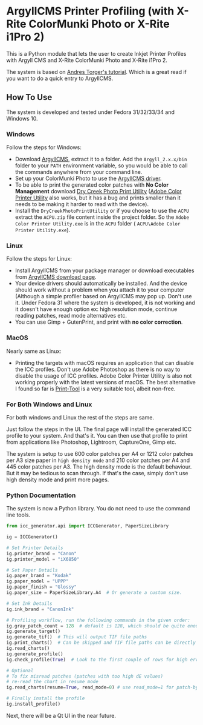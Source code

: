 # ArgyllCMS Printer Profiling (with X-Rite ColorMunki Photo or X-Rite i1Pro 2) #

This is a Python module that lets the user to create Inkjet Printer Profiles
with Argyll CMS and X-Rite ColorMunki Photo and X-Rite i1Pro 2.

The system is based on [Andres Torger's tutorial](https://www.ludd.ltu.se/~torger/photography/argyll-print.html).
Which is a great read if you want to do a quick entry to ArgyllCMS.

## How To Use ##

The system is developed and tested under Fedora 31/32/33/34 and Windows 10.

### Windows ###

Follow the steps for Windows:

 - Download [ArgyllCMS](https://www.argyllcms.com/), extract it to a folder.
   Add the ``Argyll_2.x.x/bin`` folder to your ``PATH`` environment variable,
   so you would be able to call the commands anywhere from your command line.
 - Set up your ColorMunki Photo to use the [ArgyllCMS driver](http://argyllcms.com/doc/Installing_MSWindows.html).
 - To be able to print the generated color patches with **No Color Management**
   download [Dry Creek Photo Print Utility](https://www.drycreekphoto.com/tools/ChartPrinter/DryCreekPhotoPrintUtilitySetup.exe) 
   ([Adobe Color Printer Utility](https://helpx.adobe.com/photoshop/kb/no-color-management-option-missing.html) 
   also works, but it has a bug and prints smaller than it needs to be making
   it harder to read with the device).
 - Install the ``DryCreekPhotoPrintUtility`` or if you choose to use the
   ``ACPU`` extract the ``ACPU.zip`` file content inside the project folder. So
    the ``Adobe Color Printer Utility.exe`` is in the ``ACPU`` folder (
    ``ACPU\Adobe Color Printer Utility.exe``).

### Linux ###

Follow the steps for Linux:

 - Install ArgyllCMS from your package manager or download executables from
   [ArgyllCMS download page](http://argyllcms.com/downloadlinux.html).
 - Your device drivers should automatically be installed. And the device should
   work without a problem when you attach it to your computer (Although a
   simple profiler based on ArgyllCMS may pop up. Don't use it. Under Fedora 31
   where the system is developed, it is not working and it doesn't have enough
   option ex: high resolution mode, continue reading patches, read mode
   alternatives etc.
 - You can use Gimp + GutenPrint, and print with **no color correction**.

### MacOS ###

Nearly same as Linux:

 - Printing the targets with macOS requires an application that can disable the ICC
   profiles. Don't use Adobe Photoshop as there is no way to disable the usage of ICC
   profiles. Adobe Color Printer Utility is also not working properly with the latest
   versions of macOS. The best alternative I found so far is
   [Print-Tool](https://www.quadtonerip.com/html/QTRprinttool.html "Print-Tool") is a
   very suitable tool, albeit non-free.

### For Both Windows and Linux ###

For both windows and Linux the rest of the steps are same.

Just follow the steps in the UI. The final page will install the generated ICC
profile to your system. And that's it. You can then use that
profile to print from applications like Photoshop, Lightroom, CaptureOne, Gimp
etc.

The system is setup to use 600 color patches per A4 or 1212 color patches per
A3 size paper in ``high density mode`` and 210 color patches per A4 and 445
color patches per A3. The high density mode is the default behaviour. But it
may be tedious to scan through. If that's the case, simply don't use
high density mode and print more pages.

### Python Documentation ###

The system is now a Python library. You do not need to use the command line
tools.

```python
from icc_generator.api import ICCGenerator, PaperSizeLibrary

ig = ICCGenerator()

# Set Printer Details
ig.printer_brand = "Canon"
ig.printer_model = "iX6850"

# Set Paper Details
ig.paper_brand = "Kodak"
ig.paper_model = "UPPP"
ig.paper_finish = "Glossy"
ig.paper_size = PaperSizeLibrary.A4  # Or generate a custom size.

# Set Ink Details
ig.ink_brand = "CanonInk"

# Profiling workflow, run the following commands in the given order:
ig.gray_patch_count = 128  # default is 128, which should be quite enough.
ig.generate_target()
ig.generate_tif()  # This will output TIF file paths
ig.print_charts()  # Can be skipped and TIF file paths can be directly used.
ig.read_charts()
ig.generate_profile()
ig.check_profile(True)  # Look to the first couple of rows for high errors (dE > 3).

# Optional
# To fix misread patches (patches with too high dE values)
# re-read the chart in resume mode
ig.read_charts(resume=True, read_mode=0) # use read_mode=1 for patch-by-patch

# Finally install the profile
ig.install_profile()
```

Next, there will be a Qt UI in the near future.